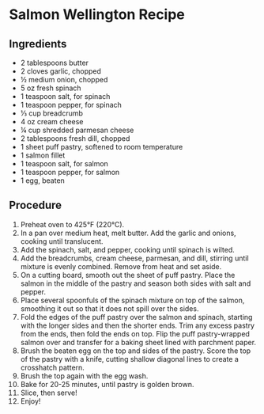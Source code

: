 # Salmon Wellington Recipe
## Ingredients
* 2 tablespoons butter
* 2 cloves garlic, chopped
* ½ medium onion, chopped
* 5 oz fresh spinach
* 1 teaspoon salt, for spinach
* 1 teaspoon pepper, for spinach
* ⅓ cup breadcrumb
* 4 oz cream cheese
* ¼ cup shredded parmesan cheese
* 2 tablespoons fresh dill, chopped
* 1 sheet puff pastry, softened to room temperature
* 1 salmon fillet
* 1 teaspoon salt, for salmon
* 1 teaspoon pepper, for salmon
* 1 egg, beaten

## Procedure
1. Preheat oven to 425°F (220°C).
2. In a pan over medium heat, melt butter. Add the garlic and onions, cooking until translucent.
3. Add the spinach, salt, and pepper, cooking until spinach is wilted.
4. Add the breadcrumbs, cream cheese, parmesan, and dill, stirring until mixture is evenly combined. Remove from heat and set aside.
5. On a cutting board, smooth out the sheet of puff pastry. Place the salmon in the middle of the pastry and season both sides with salt and pepper.
6. Place several spoonfuls of the spinach mixture on top of the salmon, smoothing it out so that it does not spill over the sides.
7. Fold the edges of the puff pastry over the salmon and spinach, starting with the longer sides and then the shorter ends. Trim any excess pastry from the ends, then fold the ends on top. Flip the puff pastry-wrapped salmon over and transfer for a baking sheet lined with parchment paper.
8. Brush the beaten egg on the top and sides of the pastry. Score the top of the pastry with a knife, cutting shallow diagonal lines to create a crosshatch pattern.
9. Brush the top again with the egg wash.
10. Bake for 20-25 minutes, until pastry is golden brown.
11. Slice, then serve!
12. Enjoy!
